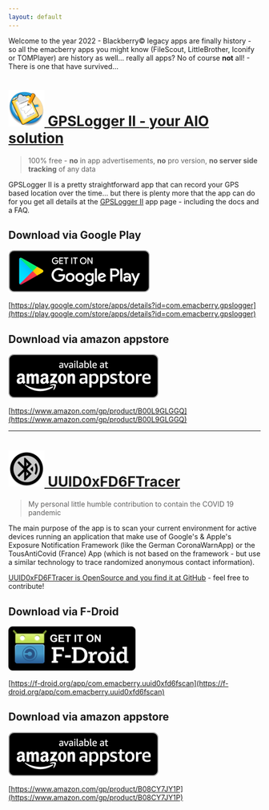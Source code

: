 ```yaml
---
layout: default
---
```


Welcome to the year 2022 - Blackberry&copy; legacy apps are finally history - so all the emacberry apps you might know (FileScout, LittleBrother, Iconify or TOMPlayer) are history as well... really all apps? No of course **not** all! - There is one that have survived... 
# [![GPSLogger II Icon](/assets/img/gpsl/app-icon.png) GPSLogger II - your AIO solution](/gpslogger)
> 100% free - **no** in app advertisements, **no** pro version, **no server side tracking** of any data

GPSLogger II is a pretty straightforward app that can record your GPS based location over the time... but there is plenty more that the app can do for you get all details at the [GPSLogger II](/gpslogger) app page - including the docs and a FAQ.
## Download via Google Play
[![GooglePlay](/assets/img/google-play-badge_en.png)](https://play.google.com/store/apps/details?id=com.emacberry.gpslogger)

[https://play.google.com/store/apps/details?id=com.emacberry.gpslogger](https://play.google.com/store/apps/details?id=com.emacberry.gpslogger)
## Download via amazon appstore
[![amazon appstore](/assets/img/amazon-appstore-badge-en-black.png)](https://www.amazon.com/gp/product/B00L9GLGGQ)

[https://www.amazon.com/gp/product/B00L9GLGGQ](https://www.amazon.com/gp/product/B00L9GLGGQ)

---
# [![UUID0xFD6FTracerIcon](/assets/img/uuid/app-icon.png) UUID0xFD6FTracer](https://github.com/marq24/UUID0xFD6FTracer)

> My personal little humble contribution to contain the COVID 19 pandemic

The main purpose of the app is to scan your current environment for active devices running an application that make use of Google's & Apple's Exposure Notification Framework (like the German CoronaWarnApp) or the TousAntiCovid (France) App (which is not based on the framework - but use a similar technology to trace randomized anonymous contact information).

[UUID0xFD6FTracer is OpenSource and you find it at GitHub](https://github.com/marq24/UUID0xFD6FTracer) - feel free to contribute!
## Download via F-Droid
[![F-Droid appstore](/assets/img/get_it_on_f-droid.png)](https://f-droid.org/app/com.emacberry.uuid0xfd6fscan)

[https://f-droid.org/app/com.emacberry.uuid0xfd6fscan](https://f-droid.org/app/com.emacberry.uuid0xfd6fscan)

## Download via  amazon appstore
[![amazon appstore](/assets/img/amazon-appstore-badge-en-black.png)](https://www.amazon.com/gp/product/B08CY7JY1P)

[https://www.amazon.com/gp/product/B08CY7JY1P](https://www.amazon.com/gp/product/B08CY7JY1P)

